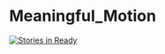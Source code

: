 # Meaningful_Motion
[![Stories in Ready](https://badge.waffle.io/Scienvitarso/Meaningful_Motion.png?label=ready&title=Ready)](http://waffle.io/Scienvitarso/Meaningful_Motion)
